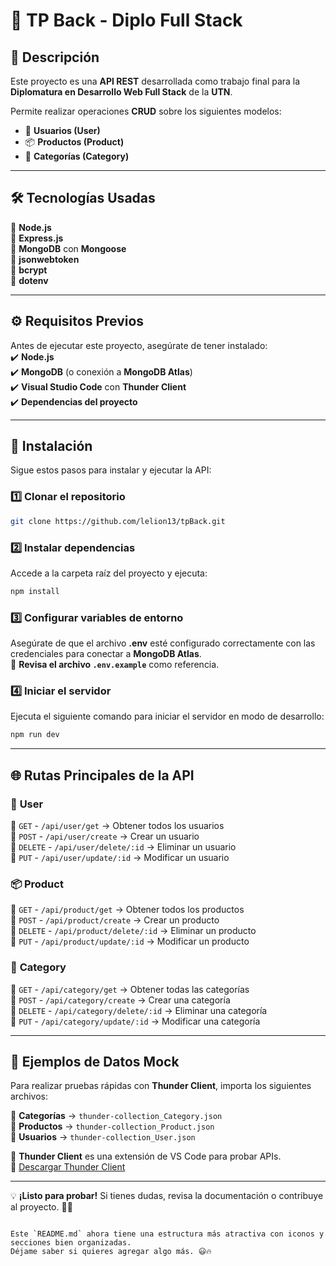 
# 🚀 TP Back - Diplo Full Stack

## 📌 Descripción  
Este proyecto es una **API REST** desarrollada como trabajo final para la **Diplomatura en Desarrollo Web Full Stack** de la **UTN**.  

Permite realizar operaciones **CRUD** sobre los siguientes modelos:  
- 👤 **Usuarios (User)**  
- 📦 **Productos (Product)**  
- 📂 **Categorías (Category)**  

---

## 🛠 Tecnologías Usadas  
🔹 **Node.js**  
🔹 **Express.js**  
🔹 **MongoDB** con **Mongoose**  
🔹 **jsonwebtoken**  
🔹 **bcrypt**  
🔹 **dotenv**  

---

## ⚙️ Requisitos Previos  
Antes de ejecutar este proyecto, asegúrate de tener instalado:  
✔️ **Node.js**  
✔️ **MongoDB** (o conexión a **MongoDB Atlas**)  
✔️ **Visual Studio Code** con **Thunder Client**  
✔️ **Dependencias del proyecto**  

---

## 🚀 Instalación  
Sigue estos pasos para instalar y ejecutar la API:  

### 1️⃣ Clonar el repositorio  
```sh
git clone https://github.com/lelion13/tpBack.git
```

### 2️⃣ Instalar dependencias  
Accede a la carpeta raíz del proyecto y ejecuta:  
```sh
npm install
```

### 3️⃣ Configurar variables de entorno  
Asegúrate de que el archivo **.env** esté configurado correctamente con las credenciales para conectar a **MongoDB Atlas**.  
📌 **Revisa el archivo `.env.example`** como referencia.

### 4️⃣ Iniciar el servidor  
Ejecuta el siguiente comando para iniciar el servidor en modo de desarrollo:  
```sh
npm run dev
```

---

## 🌐 Rutas Principales de la API  

### 👤 **User**  
📌 `GET` - `/api/user/get` → Obtener todos los usuarios  
📌 `POST` - `/api/user/create` → Crear un usuario  
📌 `DELETE` - `/api/user/delete/:id` → Eliminar un usuario  
📌 `PUT` - `/api/user/update/:id` → Modificar un usuario  

### 📦 **Product**  
📌 `GET` - `/api/product/get` → Obtener todos los productos  
📌 `POST` - `/api/product/create` → Crear un producto  
📌 `DELETE` - `/api/product/delete/:id` → Eliminar un producto  
📌 `PUT` - `/api/product/update/:id` → Modificar un producto  

### 📂 **Category**  
📌 `GET` - `/api/category/get` → Obtener todas las categorías  
📌 `POST` - `/api/category/create` → Crear una categoría  
📌 `DELETE` - `/api/category/delete/:id` → Eliminar una categoría  
📌 `PUT` - `/api/category/update/:id` → Modificar una categoría  

---

## 🔧 **Ejemplos de Datos Mock**  
Para realizar pruebas rápidas con **Thunder Client**, importa los siguientes archivos:  

📂 **Categorías** → `thunder-collection_Category.json`  
📂 **Productos** → `thunder-collection_Product.json`  
📂 **Usuarios** → `thunder-collection_User.json`  

📌 **Thunder Client** es una extensión de VS Code para probar APIs.  
🔗 [Descargar Thunder Client](https://marketplace.visualstudio.com/items?itemName=rangav.vscode-thunder-client)  

---

💡 **¡Listo para probar!** Si tienes dudas, revisa la documentación o contribuye al proyecto. 🎯🚀  
```

Este `README.md` ahora tiene una estructura más atractiva con iconos y secciones bien organizadas.  
Déjame saber si quieres agregar algo más. 😃🔥

